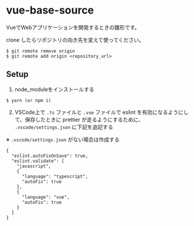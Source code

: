 # vue-base-source

VueでWebアプリケーションを開発するときの雛形です。

clone したらリポジトリの向き先を変えて使ってください。

```
$ git remote remove origin
$ git remote add origin <repository_url>
```

## Setup

1. node_moduleをインストールする

```
$ yarn (or npm i)
```

2. VSCode上で `.ts` ファイルと `.vue` ファイルで eslint を有効になるようにして、保存したときに prettier が走るようにするために、 `.vscode/settings.json` に下記を追記する

※ `.vscode/settings.json` がない場合は作成する

```
{
  "eslint.autoFixOnSave": true,
  "eslint.validate": [
    "javascript",
    {
      "language": "typescript",
      "autoFix": true
    },
    {
      "language": "vue",
      "autoFix": true
    }
  ]
}
```
